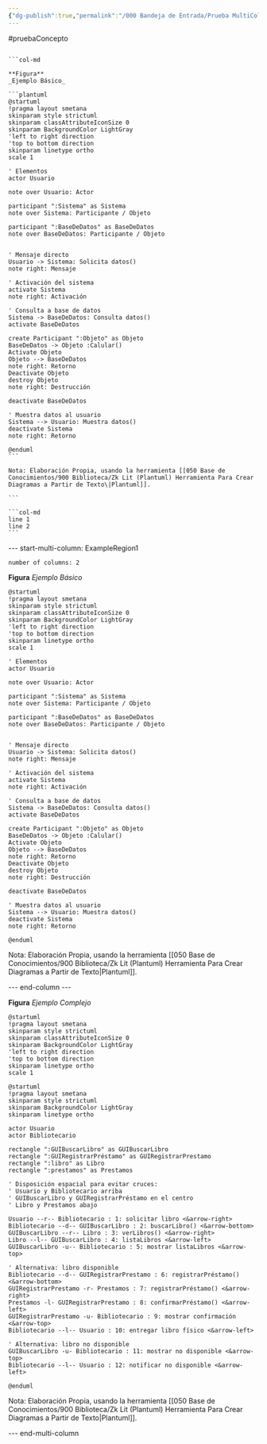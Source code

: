 ```yaml
---
{"dg-publish":true,"permalink":"/000 Bandeja de Entrada/Prueba MultiColum Plugin/"}
---
```


#pruebaConcepto

````col

```col-md

**Figura**
_Ejemplo Básico_

```plantuml
@startuml
!pragma layout smetana
skinparam style strictuml
skinparam classAttributeIconSize 0
skinparam BackgroundColor LightGray
'left to right direction
'top to bottom direction
skinparam linetype ortho
scale 1

' Elementos
actor Usuario

note over Usuario: Actor

participant ":Sistema" as Sistema
note over Sistema: Participante / Objeto

participant ":BaseDeDatos" as BaseDeDatos
note over BaseDeDatos: Participante / Objeto


' Mensaje directo
Usuario -> Sistema: Solicita datos()
note right: Mensaje

' Activación del sistema
activate Sistema
note right: Activación

' Consulta a base de datos
Sistema -> BaseDeDatos: Consulta datos()
activate BaseDeDatos

create Participant ":Objeto" as Objeto
BaseDeDatos -> Objeto :Calular()
Activate Objeto
Objeto --> BaseDeDatos
note right: Retorno
Deactivate Objeto
destroy Objeto
note right: Destrucción

deactivate BaseDeDatos

' Muestra datos al usuario
Sistema --> Usuario: Muestra datos()
deactivate Sistema
note right: Retorno

@enduml
```

Nota: Elaboración Propia, usando la herramienta [[050 Base de Conocimientos/900 Biblioteca/Zk Lit (Plantuml) Herramienta Para Crear Diagramas a Partir de Texto\|Plantuml]].

```

```col-md
line 1
line 2
```

````


--- start-multi-column: ExampleRegion1  
```column-settings  
number of columns: 2  
```

**Figura**
_Ejemplo Básico_
```plantuml
@startuml
!pragma layout smetana
skinparam style strictuml
skinparam classAttributeIconSize 0
skinparam BackgroundColor LightGray
'left to right direction
'top to bottom direction
skinparam linetype ortho
scale 1

' Elementos
actor Usuario

note over Usuario: Actor

participant ":Sistema" as Sistema
note over Sistema: Participante / Objeto

participant ":BaseDeDatos" as BaseDeDatos
note over BaseDeDatos: Participante / Objeto


' Mensaje directo
Usuario -> Sistema: Solicita datos()
note right: Mensaje

' Activación del sistema
activate Sistema
note right: Activación

' Consulta a base de datos
Sistema -> BaseDeDatos: Consulta datos()
activate BaseDeDatos

create Participant ":Objeto" as Objeto
BaseDeDatos -> Objeto :Calular()
Activate Objeto
Objeto --> BaseDeDatos
note right: Retorno
Deactivate Objeto
destroy Objeto
note right: Destrucción

deactivate BaseDeDatos

' Muestra datos al usuario
Sistema --> Usuario: Muestra datos()
deactivate Sistema
note right: Retorno

@enduml

```
Nota: Elaboración Propia, usando la herramienta [[050 Base de Conocimientos/900 Biblioteca/Zk Lit (Plantuml) Herramienta Para Crear Diagramas a Partir de Texto\|Plantuml]].

--- end-column ---

**Figura**
_Ejemplo Complejo_
```plantuml
@startuml
!pragma layout smetana
skinparam style strictuml
skinparam classAttributeIconSize 0
skinparam BackgroundColor LightGray
'left to right direction
'top to bottom direction
skinparam linetype ortho
scale 1

@startuml
!pragma layout smetana
skinparam style strictuml
skinparam BackgroundColor LightGray
skinparam linetype ortho

actor Usuario
actor Bibliotecario

rectangle ":GUIBuscarLibro" as GUIBuscarLibro
rectangle ":GUIRegistrarPréstamo" as GUIRegistrarPrestamo
rectangle ":libro" as Libro
rectangle ":prestamos" as Prestamos

' Disposición espacial para evitar cruces:
' Usuario y Bibliotecario arriba
' GUIBuscarLibro y GUIRegistrarPréstamo en el centro
' Libro y Prestamos abajo

Usuario --r-- Bibliotecario : 1: solicitar libro <&arrow-right>
Bibliotecario --d-- GUIBuscarLibro : 2: buscarLibro() <&arrow-bottom>
GUIBuscarLibro --r-- Libro : 3: verLibros() <&arrow-right>
Libro --l-- GUIBuscarLibro : 4: listaLibros <&arrow-left>
GUIBuscarLibro -u-- Bibliotecario : 5: mostrar listaLibros <&arrow-top>

' Alternativa: libro disponible
Bibliotecario --d-- GUIRegistrarPrestamo : 6: registrarPréstamo() <&arrow-bottom>
GUIRegistrarPrestamo -r- Prestamos : 7: registrarPréstamo() <&arrow-right>
Prestamos -l- GUIRegistrarPrestamo : 8: confirmarPréstamo() <&arrow-left>
GUIRegistrarPrestamo -u- Bibliotecario : 9: mostrar confirmación <&arrow-top>
Bibliotecario --l-- Usuario : 10: entregar libro físico <&arrow-left>

' Alternativa: libro no disponible
GUIBuscarLibro -u- Bibliotecario : 11: mostrar no disponible <&arrow-top>
Bibliotecario --l-- Usuario : 12: notificar no disponible <&arrow-left>

@enduml

```
Nota: Elaboración Propia, usando la herramienta [[050 Base de Conocimientos/900 Biblioteca/Zk Lit (Plantuml) Herramienta Para Crear Diagramas a Partir de Texto\|Plantuml]].

--- end-multi-column

